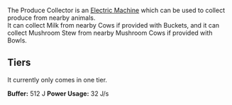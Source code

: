 The Produce Collector is an [Electric Machine](https://github.com/Slimefun/Slimefun4/wiki/Electric-Machines) which can be used to collect produce from nearby animals.  
It can collect Milk from nearby Cows if provided with Buckets, and it can collect Mushroom Stew from nearby Mushroom Cows if provided with Bowls.  

## Tiers
It currently only comes in one tier.  

**Buffer:** 512 J
**Power Usage:** 32 J/s
